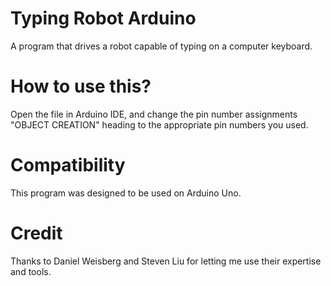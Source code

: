 # Typing Robot Arduino
A program that drives a robot capable of typing on a computer keyboard.

# How to use this?
Open the file in Arduino IDE, and change the pin number assignments "OBJECT CREATION" heading to the appropriate pin numbers you used.

# Compatibility
This program was designed to be used on Arduino Uno.

# Credit
Thanks to Daniel Weisberg and Steven Liu for letting me use their expertise and tools.
